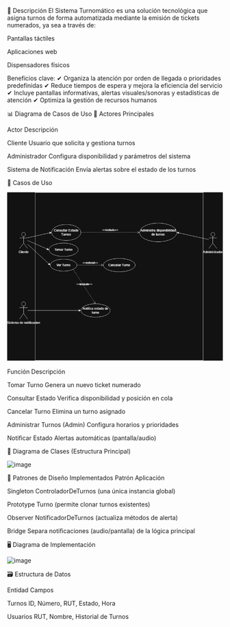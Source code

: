 📌 Descripción
El Sistema Turnomático es una solución tecnológica que asigna turnos de forma automatizada mediante la emisión de tickets numerados, ya sea a través de:

Pantallas táctiles

Aplicaciones web

Dispensadores físicos

Beneficios clave:
✔ Organiza la atención por orden de llegada o prioridades predefinidas
✔ Reduce tiempos de espera y mejora la eficiencia del servicio
✔ Incluye pantallas informativas, alertas visuales/sonoras y estadísticas de atención
✔ Optimiza la gestión de recursos humanos

📊 Diagrama de Casos de Uso
👥 Actores Principales

Actor	Descripción

Cliente	Usuario que solicita y gestiona turnos                         

Administrador	Configura disponibilidad y parámetros del sistema        

Sistema de Notificación	Envía alertas sobre el estado de los turnos    


🔧 Casos de Uso

![image](/Turnomatico.drawio.png)

Función	Descripción

Tomar Turno	Genera un nuevo ticket numerado                 

Consultar Estado	Verifica disponibilidad y posición en cola

Cancelar Turno	Elimina un turno asignado                   

Administrar Turnos	(Admin) Configura horarios y prioridades

Notificar Estado	Alertas automáticas (pantalla/audio)      

🧩 Diagrama de Clases (Estructura Principal)

![image](/Diagrama-de-clases-Turnomatico.drawio.png)

🔑 Patrones de Diseño Implementados
Patrón	Aplicación

Singleton	ControladorDeTurnos (una única instancia global)             

Prototype	Turno (permite clonar turnos existentes)                     

Observer	NotificadorDeTurnos (actualiza métodos de alerta)            

Bridge	Separa notificaciones (audio/pantalla) de la lógica principal  

🖥️ Diagrama de Implementación

![image](/Diagrama-de-implementacion.drawio.png)


🗃️ Estructura de Datos

Entidad	Campos                                              

Turnos	ID, Número, RUT, Estado, Hora                       

Usuarios	RUT, Nombre, Historial de Turnos                  

